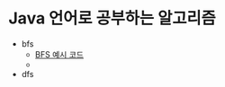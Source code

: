 # Java 언어로 공부하는 알고리즘

- bfs
    - [BFS 예시 코드](https://github.com/programofktw/AlgorithmStudy/pull/127)
    - 
- dfs
